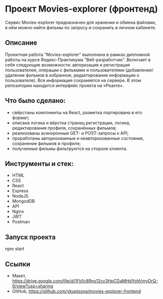 # Проект Movies-explorer (фронтенд)
Сервис Movies-explorer предназначен для хранения и обмена файлами, в нём можно найти фильмы по запросу и сохранить в личном кабинете.

## Описание
Проектная работа "Movies-explorer" выполнена в рамках дипломной работы на курсе Яндекс-Практикума "Веб-разработчик". Включает в себя следующие возможности: авторизация и регистрация пользователей, операции с фильмами и пользователями (добавление/удаление фильмов в избранное, редактирование информации о пользователе). Вся информация сохраняется на сервере. В этом репозитории находится интерфейс проекта на «Реакте».

## Что было сделано:
- свёрстаны компоненты на React, разметка портирована в его формат;
- описана логика и вёрстка страниц регистрации, логина, редактирования профиля, сохранённых фильмов;
- реализованы асинхронные GET- и POST-запросы к API;
- проработаны авторизованные и неавторизованные состояния, сохранение фильмов в профиле;
- полученные фильмы фильтруются на стороне клиента.

## Инструменты и стек:
- HTML
- CSS
- React
- Express
- NodeJS
- MongodDB
- API
- Nginx
- JWT
- Postman

## Запуск проекта
npm start

## Ссылки
- Макет, https://drive.google.com/file/d/1Fb1c8Rno12cv3HpCDaMHdYohVmyDrQ-6/view?usp=sharing
- GitHub, https://github.com/ykuptsova/movies-explorer-frontend
